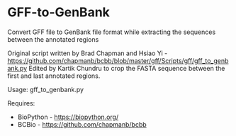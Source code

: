 # GFF-to-GenBank
Convert GFF file to GenBank file format while extracting the sequences between the annotated regions

Original script written by Brad Chapman and Hsiao Yi - https://github.com/chapmanb/bcbb/blob/master/gff/Scripts/gff/gff_to_genbank.py
Edited by Kartik Chundru to crop the FASTA sequence between the first and last annotated regions.

Usage:
    gff_to_genbank.py <GFF annotation file> <FASTA sequence file>
  
  Requires:
  * BioPython - https://biopython.org/
  * BCBio - https://github.com/chapmanb/bcbb
